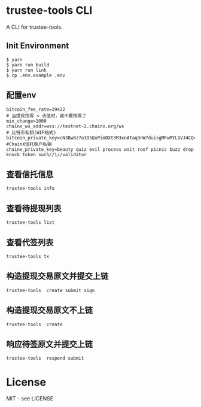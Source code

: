 # trustee-tools CLI

A CLI for trustee-tools.


## Init Environment

```shell
$ yarn
$ yarn run build
$ yarn run link
$ cp .env.example .env
```

## 配置env

```
bitcoin_fee_rate=29422
# 当提现找零 < 该值时，就不要找零了
min_change=1000
chainx_ws_addr=wss://testnet-2.chainx.org/ws
# 比特币私钥(WIF格式)
bitcoin_private_key=cN3Bw8z7o3DSQxPimBXt3M3xnATaq3nW7duisgMFwMYLGVJ4CQnT
#ChainX信托账户私钥
chainx_private_key=beauty quiz evil process wait roof picnic buzz drop knock token such//1//validator
```
## 查看信托信息

```
trustee-tools info
```

## 查看待提现列表

```
trustee-tools list
```

## 查看代签列表

```
trustee-tools tx
```

## 构造提现交易原文并提交上链

```
trustee-tools  create submit sign
```

## 构造提现交易原文不上链

```
trustee-tools  create
```

## 响应待签原文并提交上链

```
trustee-tools  respond submit

```

# License

MIT - see LICENSE

